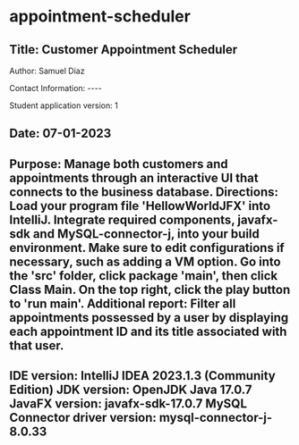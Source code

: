 # appointment-scheduler
Title: Customer Appointment Scheduler
----------------------------------------------------------
Author: Samuel Diaz

Contact Information: ----

Student application version: 1

Date: 07-01-2023
----------------------------------------------------------
Purpose: Manage both customers and appointments through an interactive UI that connects to the business database.
Directions: Load your program file 'HellowWorldJFX' into IntelliJ. Integrate required components, javafx-sdk and MySQL-connector-j, into your build environment. Make sure to edit configurations if necessary, such as adding a VM option. Go into the 'src' folder, click package 'main', then click Class Main. On the top right, click the play button to 'run main'.
Additional report: Filter all appointments possessed by a user by displaying each appointment ID and its title associated with that user.
----------------------------------------------------------
IDE version: IntelliJ IDEA 2023.1.3 (Community Edition)
JDK version: OpenJDK Java 17.0.7
JavaFX version: javafx-sdk-17.0.7
MySQL Connector driver version: mysql-connector-j-8.0.33
----------------------------------------------------------
